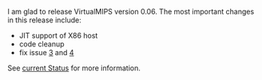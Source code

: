 I am glad to release VirtualMIPS version 0.06. The most important changes in this release include:
  * JIT support of X86 host
  * code cleanup
  * fix issue [3](http://code.google.com/p/virtualmips/issues/detail?id=3) and [4](http://code.google.com/p/virtualmips/issues/detail?id=4)

See [current Status](status.md) for more information.